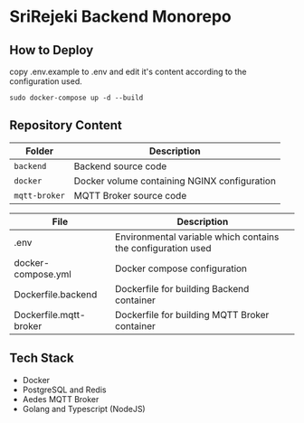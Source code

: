 # SriRejeki Backend Monorepo

## How to Deploy

copy .env.example to .env and edit it's content according to the configuration used.

```
sudo docker-compose up -d --build
```

## Repository Content

| Folder        | Description                                  |
| ------------- | -------------------------------------------- |
| `backend`     | Backend source code                          |
| `docker`      | Docker volume containing NGINX configuration |
| `mqtt-broker` | MQTT Broker source code                      |

| File                   | Description                                                  |
| ---------------------- | ------------------------------------------------------------ |
| .env                   | Environmental variable which contains the configuration used |
| docker-compose.yml     | Docker compose configuration                                 |
| Dockerfile.backend     | Dockerfile for building Backend container                    |
| Dockerfile.mqtt-broker | Dockerfile for building MQTT Broker container                |

## Tech Stack

- Docker
- PostgreSQL and Redis
- Aedes MQTT Broker
- Golang and Typescript (NodeJS)
